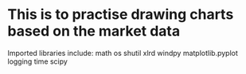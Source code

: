 # This is to practise drawing charts based on the market data

Imported libraries include:
math
os
shutil
xlrd
windpy
matplotlib.pyplot
logging
time
scipy

